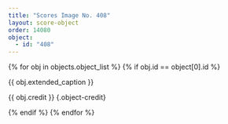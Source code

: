 ```yaml
---
title: "Scores Image No. 408"
layout: score-object
order: 14080
object:
  - id: "408"
---
```


{% for obj in objects.object_list %}
{% if obj.id == object[0].id %}

{{ obj.extended_caption }}

{{ obj.credit }} {.object-credit}

{% endif %}
{% endfor %}
